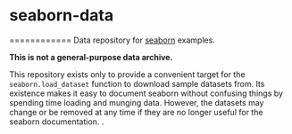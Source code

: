 seaborn-data
============
============
Data repository for [seaborn](http://seaborn.pydata.org/) examples.

**This is not a general-purpose data  archive.**

This repository exists only to provide a convenient target for the `seaborn.load_dataset` function to download sample datasets from. Its existence makes it easy to document seaborn without confusing things by spending time loading and munging data. However, the datasets may change or be removed at any time if they are no longer useful for the seaborn documentation.
. 
